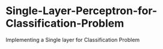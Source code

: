 # Single-Layer-Perceptron-for-Classification-Problem
Implementing a Single layer for Classification Problem
